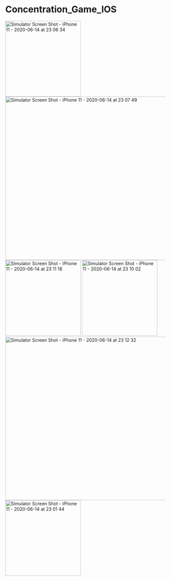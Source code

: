 # Concentration_Game_IOS
<img width="237" alt="Simulator Screen Shot - iPhone 11 - 2020-06-14 at 23 06 34" src="https://user-images.githubusercontent.com/56959832/84605457-134f7500-aea6-11ea-9fa4-2b9b570f8bb5.png">
<img width="512" alt="Simulator Screen Shot - iPhone 11 - 2020-06-14 at 23 07 49" src="https://user-images.githubusercontent.com/56959832/84605458-15193880-aea6-11ea-98b6-6a408be52ac0.png">
<img width="237" alt="Simulator Screen Shot - iPhone 11 - 2020-06-14 at 23 11 18" src="https://user-images.githubusercontent.com/56959832/84605459-19455600-aea6-11ea-9e94-8bf9e9682aea.png">
<img width="237" alt="Simulator Screen Shot - iPhone 11 - 2020-06-14 at 23 10 02" src="https://user-images.githubusercontent.com/56959832/84605461-1a768300-aea6-11ea-9708-faa7a0f7cc8e.png">
<img width="512" alt="Simulator Screen Shot - iPhone 11 - 2020-06-14 at 23 12 32" src="https://user-images.githubusercontent.com/56959832/84605463-1d717380-aea6-11ea-80cd-cd47e5b5bda8.png">
<img width="237" alt="Simulator Screen Shot - iPhone 11 - 2020-06-14 at 23 01 44" src="https://user-images.githubusercontent.com/56959832/84605464-1ea2a080-aea6-11ea-895e-c4a2aaf4f1ea.png">
